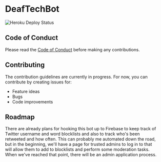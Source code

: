 # DeafTechBot

![Heroku Deploy Status](https://heroku-badge.herokuapp.com/?app=deaf-tech-bot)

## Code of Conduct

Please read the [Code of Conduct](./CODE_OF_CONDUCT.md) before making any contributions.

## Contributing

The contribution guidelines are currently in progress. For now, you can contribute by creating issues for:

- Feature ideas
- Bugs
- Code improvements

## Roadmap

There are already plans for hooking this bot up to Firebase to keep track of Twitter username and word blocklists and also to track who's been retweeted and how often. This can probably me automated down the road, but in the beginning, we'll have a page for trusted admins to log in to that will allow them to add to blocklists and perform some moderation tasks. When we've reached that point, there will be an admin application process.
